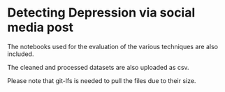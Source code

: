 # Detecting Depression via social media post

The notebooks used for the evaluation of the various techniques are also included.

The cleaned and processed datasets are also uploaded as csv.

Please note that git-lfs is needed to pull the files due to their size.
